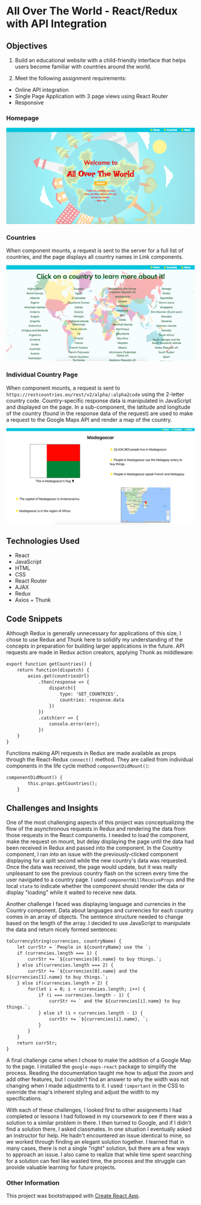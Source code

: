# All Over The World - React/Redux with API Integration

## Objectives

1) Build an educational website with a child-friendly interface that helps users become familiar with countries around the world.

2) Meet the following assignment requirements:
  * Online API integration
  * Single Page Application with 3 page views using React Router
  * Responsive

### Homepage
![homepage](public/images/home.png)

### Countries
When component mounts, a request is sent to the server for a full list of countries, and the page displays all country names in Link components.

![list of countries](public/images/countries.png)

### Individual Country Page
When component mounts, a request is sent to `https://restcountries.eu/rest/v2/alpha/:alpha2code` using the 2-letter country code. Country-specific response data is manipulated in JavaScript and displayed on the page. In a sub-component, the latitude and longitude of the country (found in the response data of the request) are used to make a request to the Google Maps API and render a map of the country.

![alt text](public/images/country.png)

## Technologies Used
* React
* JavaScript
* HTML
* CSS
* React Router
* AJAX
* Redux
* Axios + Thunk

## Code Snippets

Although Redux is generally unnecessary for applications of this size, I chose to use Redux and Thunk here to solidify my understanding of the concepts in preparation for building larger applications in the future. API requests are made in Redux action creators, applying Thunk as middleware:

```
export function getCountries() {
    return function(dispatch) {
        axios.get(countriesUrl)
            .then(response => {
                dispatch({
                    type: 'GET_COUNTRIES',
                    countries: response.data
                })
            })
            .catch(err => {
                console.error(err);
            })
    }
}
```

Functions making API requests in Redux are made available as props through the React-Redux `connect()` method. They are called from individual components in the life cycle method `componentDidMount()`:

```
componentDidMount() {
        this.props.getCountries();
    }
```

## Challenges and Insights

One of the most challenging aspects of this project was conceptualizing the flow of the asynchronous requests in Redux and rendering the data from those requests in the React components. I needed to load the component, make the request on mount, but delay displaying the page until the data had been received in Redux and passed into the component. In the Country component, I ran into an issue with the previously-clicked component displaying for a split second while the new country's data was requested. Once the data was received, the page would update, but it was really unpleasant to see the previous country flash on the screen every time the user navigated to a country page. I used `componentWillReceiveProps` and the local `state` to indicate whether the component should render the data or display "loading" while it waited to receive new data. 

Another challenge I faced was displaying language and currencies in the Country component. Data about languages and currencies for each country comes in an array of objects. The sentence structure needed to change based on the length of the array. I decided to use JavaScript to manipulate the data and return nicely formed sentences:

```
toCurrencyString(currencies, countryName) {
    let currStr = `People in ${countryName} use the `;
    if (currencies.length === 1) {
        currStr += `${currencies[0].name} to buy things.`;
    } else if(currencies.length === 2) {
        currStr += `${currencies[0].name} and the ${currencies[1].name} to buy things.`;
    } else if(currencies.length > 2) {
        for(let i = 0; i < currencies.length; i++) {
            if (i === currencies.length - 1) {
                currStr += ` and the ${currencies[i].name} to buy things.`;
            } else if (i < currencies.length - 1) {
                currStr += `${currencies[i].name}, `;
            }
        }
    } 
    return currStr;
}
```

A final challenge came when I chose to make the addition of a Google Map to the page. I installed the `google-maps-react` package to simplify the process. Reading the documentation taught me how to adjust the zoom and add other features, but I couldn't find an answer to why the width was not changing when I made adjustments to it. I used `!important` in the CSS to override the map's inherent styling and adjust the width to my specifications.

With each of these challenges, I looked first to other assignments I had completed or lessons I had followed in my coursework to see if there was a solution to a similar problem in there. I then turned to Google, and if I didn't find a solution there, I asked classmates. In one situation I eventually asked an instructor for help. He hadn't encountered an issue identical to mine, so we worked through finding an elegant solution together. I learned that in many cases, there is not a single "right" solution, but there are a few ways to approach an issue. I also came to realize that while time spent searching for a solution can feel like wasted time, the process and the struggle can provide valuable learning for future projects.

### Other Information

This project was bootstrapped with [Create React App](https://github.com/facebookincubator/create-react-app).
